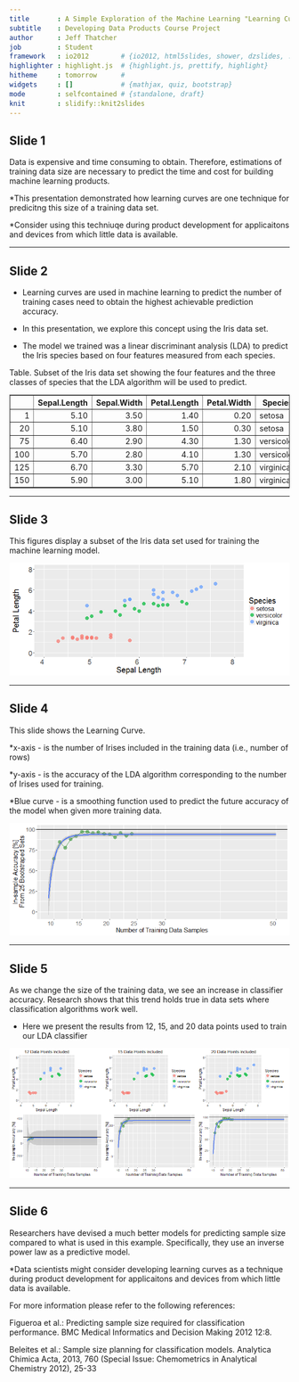 ```yaml
---
title       : A Simple Exploration of the Machine Learning "Learning Curve"
subtitle    : Developing Data Products Course Project
author      : Jeff Thatcher
job         : Student
framework   : io2012        # {io2012, html5slides, shower, dzslides, ...}
highlighter : highlight.js  # {highlight.js, prettify, highlight}
hitheme     : tomorrow      # 
widgets     : []            # {mathjax, quiz, bootstrap}
mode        : selfcontained # {standalone, draft}
knit        : slidify::knit2slides
---
```

## Slide 1
Data is expensive and time consuming to obtain. Therefore, estimations of training data size are necessary to predict the time and cost for building machine learning products.

*This presentation demonstrated how learning curves are one technique for predicitng this size of a training data set.

*Consider using this techniuqe during product development for applicaitons and devices from which little data is available.

---
## Slide 2
* Learning curves are used in machine learning to predict the number of training cases need to obtain the highest achievable prediction accuracy.

* In this presentation, we explore this concept using the Iris data set.

* The model we trained was a linear discriminant analysis (LDA) to predict the Iris species based on four features measured from each species.

Table. Subset of the Iris data set showing the four features and the three classes of species that the LDA algorithm will be used to predict.
<!-- html table generated in R 3.2.3 by xtable 1.8-2 package -->
<!-- Thu Mar 17 13:28:13 2016 -->
<table border=1>
<tr> <th>  </th> <th> Sepal.Length </th> <th> Sepal.Width </th> <th> Petal.Length </th> <th> Petal.Width </th> <th> Species </th>  </tr>
  <tr> <td align="right"> 1 </td> <td align="right"> 5.10 </td> <td align="right"> 3.50 </td> <td align="right"> 1.40 </td> <td align="right"> 0.20 </td> <td> setosa </td> </tr>
  <tr> <td align="right"> 20 </td> <td align="right"> 5.10 </td> <td align="right"> 3.80 </td> <td align="right"> 1.50 </td> <td align="right"> 0.30 </td> <td> setosa </td> </tr>
  <tr> <td align="right"> 75 </td> <td align="right"> 6.40 </td> <td align="right"> 2.90 </td> <td align="right"> 4.30 </td> <td align="right"> 1.30 </td> <td> versicolor </td> </tr>
  <tr> <td align="right"> 100 </td> <td align="right"> 5.70 </td> <td align="right"> 2.80 </td> <td align="right"> 4.10 </td> <td align="right"> 1.30 </td> <td> versicolor </td> </tr>
  <tr> <td align="right"> 125 </td> <td align="right"> 6.70 </td> <td align="right"> 3.30 </td> <td align="right"> 5.70 </td> <td align="right"> 2.10 </td> <td> virginica </td> </tr>
  <tr> <td align="right"> 150 </td> <td align="right"> 5.90 </td> <td align="right"> 3.00 </td> <td align="right"> 5.10 </td> <td align="right"> 1.80 </td> <td> virginica </td> </tr>
   </table>




---
## Slide 3
This figures display a subset of the Iris data set used for training the machine learning model.



![plot of chunk unnamed-chunk-3](assets/fig/unnamed-chunk-3-1.png)

---
## Slide 4

This slide shows the Learning Curve.

*x-axis - is the number of Irises included in the training data (i.e., number of rows)

*y-axis - is the accuracy of the LDA algorithm corresponding to the number of Irises used for training.

*Blue curve - is a smoothing function used to predict the future accuracy of the model when given more training data.

![plot of chunk unnamed-chunk-4](assets/fig/unnamed-chunk-4-1.png)


--- 
## Slide 5
As we change the size of the training data, we see an increase in classifier accuracy. Research shows that this trend holds true in data sets where classification algorithms work well.

* Here we present the results from  12, 15, and 20 data points used to train our LDA classifier

![plot of chunk unnamed-chunk-5](assets/fig/unnamed-chunk-5-1.png)

---
## Slide 6
Researchers have devised a much better models for predicting sample size compared to what is used in this example. Specifically, they use an inverse power law as a predictive model.

*Data scientists might consider developing learning curves as a technique during product development for applicaitons and devices from which little data is available.

For more information please refer to the following references:

Figueroa et al.: Predicting sample size required for classification performance. BMC Medical Informatics and Decision Making 2012 12:8.

Beleites et al.: Sample size planning for classification models. Analytica Chimica Acta, 2013, 760 (Special Issue: Chemometrics in Analytical Chemistry 2012), 25-33

